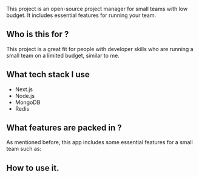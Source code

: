 This project is an open-source project manager for small teams with low budget. It includes essential features for running your team.

## Who is this for ?

This project is a great fit for people with developer skills who are running a small team on a limited budget, similar to me.

## What tech stack I use

- Next.js
- Node.js
- MongoDB
- Redis

## What features are packed in ?

As mentioned before, this app includes some essential features for a small team such as:



## How to use it.






